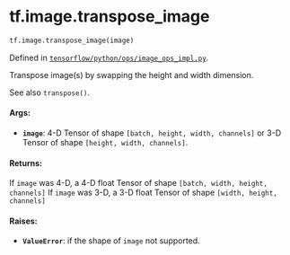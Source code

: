 <div itemscope itemtype="http://developers.google.com/ReferenceObject">
<meta itemprop="name" content="tf.image.transpose_image" />
<meta itemprop="path" content="Stable" />
</div>

# tf.image.transpose_image

``` python
tf.image.transpose_image(image)
```



Defined in [`tensorflow/python/ops/image_ops_impl.py`](/code/stable/tensorflow/python/ops/image_ops_impl.py).

Transpose image(s) by swapping the height and width dimension.

See also `transpose()`.

#### Args:

* <b>`image`</b>: 4-D Tensor of shape `[batch, height, width, channels]` or
         3-D Tensor of shape `[height, width, channels]`.


#### Returns:

 If `image` was 4-D, a 4-D float Tensor of shape
`[batch, width, height, channels]`
 If `image` was 3-D, a 3-D float Tensor of shape
`[width, height, channels]`


#### Raises:

* <b>`ValueError`</b>: if the shape of `image` not supported.